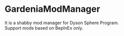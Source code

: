 # GardeniaModManager

It is a shabby mod manager for Dyson Sphere Program.  
Support mods based on BepInEx only.
